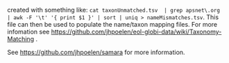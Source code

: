 created with something like: ```cat taxonUnmatched.tsv  | grep apsnet\.org | awk -F '\t' '{ print $1 }' | sort | uniq > nameMismatches.tsv```. This file can then be used to populate the name/taxon mapping files. For more infomation see https://github.com/jhpoelen/eol-globi-data/wiki/Taxonomy-Matching . 


See https://github.com/jhpoelen/samara for more information.

